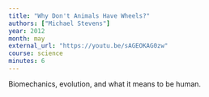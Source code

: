 ```yaml
---
title: "Why Don't Animals Have Wheels?"
authors: ["Michael Stevens"]
year: 2012
month: may
external_url: "https://youtu.be/sAGEOKAG0zw"
course: science
minutes: 6
---
```


Biomechanics, evolution, and what it means to be human.
